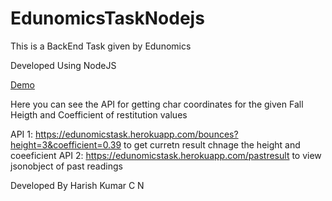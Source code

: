 # EdunomicsTaskNodejs
This is a BackEnd Task given by Edunomics

Developed Using NodeJS

<a href="https://edunomicstask.herokuapp.com/">Demo</a>

Here you can see the API for getting char coordinates for the given Fall Heigth and Coefficient of restitution values

API 1: https://edunomicstask.herokuapp.com/bounces?height=3&coefficient=0.39 to get curretn result chnage the height and coeeficient
API 2: https://edunomicstask.herokuapp.com/pastresult to view jsonobject of past readings

Developed By Harish Kumar C N
